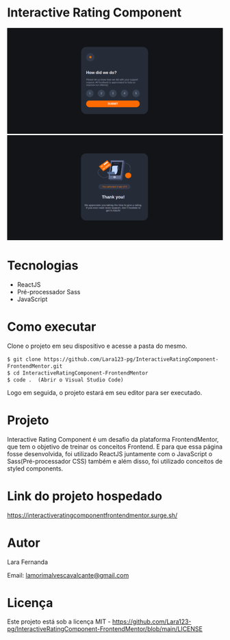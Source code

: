 # Interactive Rating Component

<div>
    <img src = './src/assets/image1.png' />
    <img src = './src/assets/image2.png' />
</div>

# Tecnologias

<ul>
    <li>ReactJS</li>
    <li>Pré-processador Sass</li>
    <li>JavaScript</li>
</ul>

# Como executar

Clone o projeto em seu dispositivo e acesse a pasta do mesmo.

```
$ git clone https://github.com/Lara123-pg/InteractiveRatingComponent-FrontendMentor.git
$ cd InteractiveRatingComponent-FrontendMentor
$ code .  (Abrir o Visual Studio Code)
```

Logo em seguida, o projeto estará em seu editor para ser executado.

# Projeto

Interactive Rating Component é um desafio da plataforma FrontendMentor, que tem o objetivo de treinar os conceitos Frontend. E para que essa página fosse desenvolvida, foi utilizado ReactJS juntamente com o JavaScript o Sass(Pré-processador CSS) também e além disso, foi utilizado conceitos de styled components.

# Link do projeto hospedado

https://interactiveratingcomponentfrontendmentor.surge.sh/

# Autor

Lara Fernanda

Email: lamorimalvescavalcante@gmail.com

# Licença

Este projeto está sob a licença MIT - https://github.com/Lara123-pg/InteractiveRatingComponent-FrontendMentor/blob/main/LICENSE
